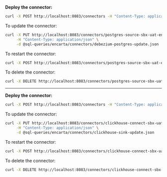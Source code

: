 **Deploy the connector:**
   ```bash
   curl -X POST http://localhost:8083/connectors -H "Content-Type: application/json" -d @sql-queries/encarta/connectors/debezium-postgres.json
   ```

   To update the connector:

   ```bash
   curl -X PUT http://localhost:8083/connectors/postgres-source-sbx-uat-encarta/config \
        -H "Content-Type: application/json" \
        -d @sql-queries/encarta/connectors/debezium-postgres-update.json
   ```

   To restart the connector:
   ```bash
   curl -X POST http://localhost:8083/connectors/postgres-source-sbx-uat-encarta/restart
   ```

   To delete the connector:

   ```bash
   curl -X DELETE http://localhost:8083/connectors/postgres-source-sbx-uat-encarta
   ```
---


**Deploy the connector:**
   ```bash
   curl -X POST http://localhost:8083/connectors -H "Content-Type: application/json" -d @sql-queries/encarta/connectors/clickhouse-sink.json
   ```

   To update the connector:

   ```bash
   curl -X PUT http://localhost:8083/connectors/clickhouse-connect-sbx-uat-encarta/config \
        -H "Content-Type: application/json" \
        -d @sql-queries/encarta/connectors/clickhouse-sink-update.json
   ```

   To restart the connector:
   ```bash
   curl -X POST http://localhost:8083/connectors/clickhouse-connect-sbx-uat-encarta/restart
   ```


   To delete the connector:

   ```bash
   curl -X DELETE http://localhost:8083/connectors/clickhouse-connect-sbx-uat-encarta
   ```
